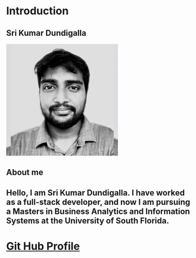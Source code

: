 # Introduction

## Sri Kumar Dundigalla

<img src="https://github.com/SriKumarDundigalla/Introduction/blob/main/My_img.jpg" alt="My Image" width="300">

## About me
## Hello, I am Sri Kumar Dundigalla. I have worked as a full-stack developer, and now I am pursuing a Masters in Business Analytics and Information Systems at the University of South Florida.

# [Git Hub Profile](https://github.com/SriKumarDundigalla)
